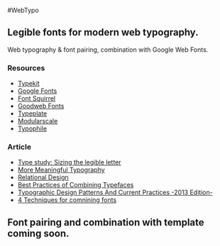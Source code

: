 #WebTypo

## Legible fonts for modern web typography. 
 
Web typography & font pairing, combination with Google Web Fonts. 

### Resources

* [Typekit](https://typekit.com/)
* [Google Fonts](http://www.google.com/fonts/)
* [Font Squirrel](http://www.fontsquirrel.com/)
* [Goodweb Fonts](http://www.goodwebfonts.com/)
* [Typeplate](http://typeplate.com/)
* [Modularscale](http://modularscale.com/)
* [Typophile](http://typophile.com/)

### Article 

* [Type study: Sizing the legible letter ](http://blog.typekit.com/2011/11/09/type-study-sizing-the-legible-letter/)
* [More Meaningful Typography](http://alistapart.com/article/more-meaningful-typography)
* [Relational Design](http://blog.8thlight.com/billy-whited/2011/10/28/r-a-ela-tional-design.html#tips)
* [Best Practices of Combining Typefaces](http://www.smashingmagazine.com/2010/11/04/best-practices-of-combining-typefaces/)
* [Typographic Design Patterns And Current Practices -2013 Edition-](http://www.smashingmagazine.com/2013/05/17/typographic-design-patterns-practices-case-study-2013/)
* [4 Techniques for comnining fonts](http://www.typography.com/email/2010_03/index.htm)

## Font pairing and combination with template coming soon.